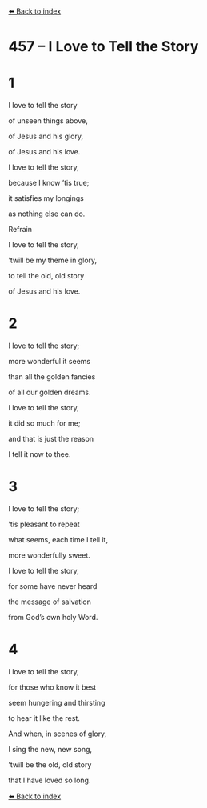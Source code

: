 [⬅️ Back to index](../README.md)

# 457 – I Love to Tell the Story





# 1

I love to tell the story

of unseen things above,

of Jesus and his glory,

of Jesus and his love.

I love to tell the story,

because I know ’tis true;

it satisfies my longings

as nothing else can do.



Refrain

I love to tell the story,

’twill be my theme in glory,

to tell the old, old story

of Jesus and his love.



# 2

I love to tell the story;

more wonderful it seems

than all the golden fancies

of all our golden dreams.

I love to tell the story,

it did so much for me;

and that is just the reason

I tell it now to thee.



# 3

I love to tell the story;

’tis pleasant to repeat

what seems, each time I tell it,

more wonderfully sweet.

I love to tell the story,

for some have never heard

the message of salvation

from God’s own holy Word.



# 4

I love to tell the story,

for those who know it best

seem hungering and thirsting

to hear it like the rest.

And when, in scenes of glory,

I sing the new, new song,

’twill be the old, old story

that I have loved so long.

[⬅️ Back to index](../README.md)

